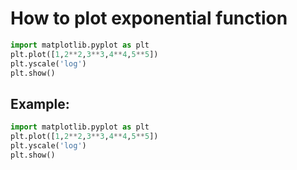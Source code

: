 # How to plot exponential function

```python
import matplotlib.pyplot as plt
plt.plot([1,2**2,3**3,4**4,5**5])
plt.yscale('log')
plt.show()
```


## Example: 
```python
import matplotlib.pyplot as plt
plt.plot([1,2**2,3**3,4**4,5**5])
plt.yscale('log')
plt.show()
```

